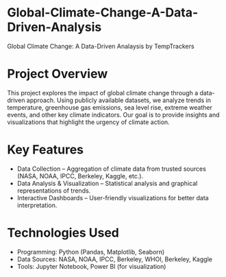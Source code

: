 # Global-Climate-Change-A-Data-Driven-Analysis
Global Climate Change: A Data-Driven Analaysis by TempTrackers


# Project Overview

This project explores the impact of global climate change through a data-driven approach. Using publicly available datasets, we analyze trends in temperature, greenhouse gas emissions, sea level rise, extreme weather events, and other key climate indicators. Our goal is to provide insights and visualizations that highlight the urgency of climate action.

# Key Features

- Data Collection – Aggregation of climate data from trusted sources (NASA, NOAA, IPCC, Berkeley, Kaggle, etc.).
- Data Analysis & Visualization – Statistical analysis and graphical representations of trends.
- Interactive Dashboards – User-friendly visualizations for better data interpretation.

# Technologies Used

- Programming: Python (Pandas, Matplotlib, Seaborn)
- Data Sources: NASA, NOAA, IPCC, Berkeley, WHOI, Berkeley, Kaggle
- Tools: Jupyter Notebook, Power BI (for visualization)
